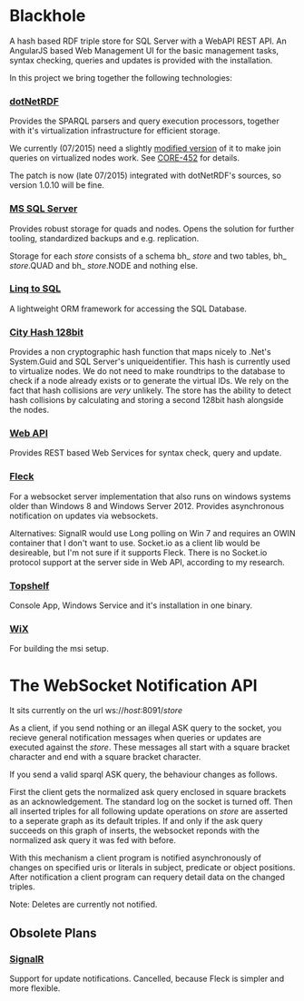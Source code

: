 # Blackhole
A hash based RDF triple store for SQL Server with a WebAPI REST API. An AngularJS based 
Web Management UI for the basic management tasks, syntax checking, queries and updates
is provided with the installation.


In this project we bring together the following technologies:


### [dotNetRDF](http://dotnetrdf.org/)
Provides the SPARQL parsers and query execution processors, together with it's virtualization 
infrastructure for efficient storage.

We currently (07/2015) need a slightly [modified version](https://bitbucket.org/MartinLercher/dotnetrdf) of it to make join
queries on virtualized nodes work. See [CORE-452](http://dotnetrdf.org/tracker/Issues/IssueDetail.aspx?id=452) 
for details.

The patch is now (late 07/2015) integrated with dotNetRDF's sources, so version 1.0.10 will be fine.


### [MS SQL Server](https://en.wikipedia.org/wiki/Microsoft_SQL_Server)
Provides robust storage for quads and nodes. Opens the solution for further 
tooling, standardized backups and e.g. replication.

Storage for each *store* consists of a schema bh_ *store* and two tables, bh_ *store*.QUAD and
bh_ *store*.NODE and nothing else.


### [Linq to SQL](https://msdn.microsoft.com/en-us/data/cc298428.aspx)
A lightweight ORM framework for accessing the SQL Database.


### [City Hash 128bit](https://code.google.com/p/cityhash/) 
Provides a non cryptographic hash function that maps nicely to .Net's System.Guid and SQL Server's uniqueidentifier. 
This hash is currently used to virtualize nodes. We do not need to make roundtrips to the database 
to check if a node already exists or to generate the virtual IDs. We rely on the fact that hash collisions 
are *very* unlikely. The store has the ability to detect hash collisions by calculating and storing a second 
128bit hash alongside the nodes.


### [Web API](http://www.asp.net/web-api)
Provides REST based Web Services for syntax check, query and update.


### [Fleck](https://github.com/statianzo/Fleck)
For a websocket server implementation that also runs on windows systems older than Windows 8 
and Windows Server 2012. Provides asynchronous notification on updates via websockets.

Alternatives:
SignalR would use Long polling on Win 7 and requires an OWIN container
that I don't want to use. Socket.io as a client lib would be desireable, but I'm not sure if it supports
Fleck. There is no Socket.io protocol support at the server side in Web API, according to my research.


### [Topshelf](http://topshelf-project.com/)
Console App, Windows Service and it's installation in one binary.


### [WiX](http://wixtoolset.org/)
For building the msi setup.



# The WebSocket Notification API

It sits currently on the url ws://*host*:8091/*store*

As a client, if you send nothing or an illegal ASK query to the socket, you recieve general
notification messages when queries or updates are executed against the *store*. These messages
all start with a square bracket character and end with a square bracket character.

If you send a valid sparql ASK query, the behaviour changes as follows. 

First the client gets the normalized
ask query enclosed in square brackets as an acknowledgement. The standard log on the socket is turned off.
Then all inserted triples for all following update operations on *store* are asserted to a seperate graph as its default
triples. If and only if the ask query succeeds on this graph of inserts, the websocket reponds with the normalized 
ask query it was fed with before.

With this mechanism a client program is notified asynchronously of changes on specified uris or literals in subject, 
predicate or object positions. After notification a client program can requery detail data on the changed triples.

Note: Deletes are currently not notified.


## Obsolete Plans


### [SignalR](http://signalr.net/)
Support for update notifications. Cancelled, because Fleck is simpler and more flexible.

